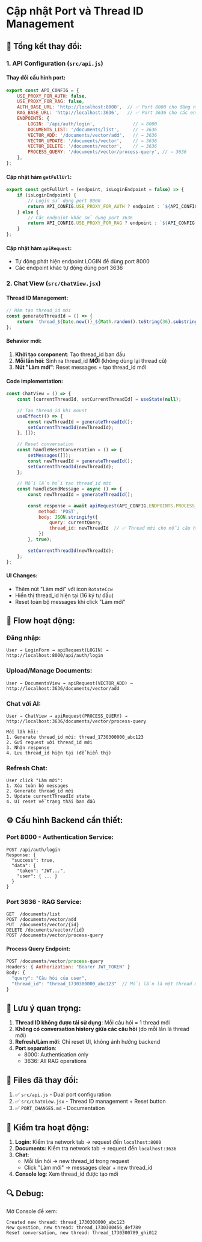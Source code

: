 # Cập nhật Port và Thread ID Management

## 📝 Tổng kết thay đổi:

### 1. **API Configuration** (`src/api.js`)

#### Thay đổi cấu hình port:
```javascript
export const API_CONFIG = {
    USE_PROXY_FOR_AUTH: false,
    USE_PROXY_FOR_RAG: false,
    AUTH_BASE_URL: 'http://localhost:8000',  // ✅ Port 8000 cho đăng nhập
    RAG_BASE_URL: 'http://localhost:3636',   // ✅ Port 3636 cho các endpoint khác
    ENDPOINTS: {
        LOGIN: '/api/auth/login',              // → 8000
        DOCUMENTS_LIST: '/documents/list',     // → 3636
        VECTOR_ADD: '/documents/vector/add',   // → 3636
        VECTOR_UPDATE: '/documents/vector',    // → 3636
        VECTOR_DELETE: '/documents/vector',    // → 3636
        PROCESS_QUERY: '/documents/vector/process-query', // → 3636
    },
};
```

#### Cập nhật hàm `getFullUrl`:
```javascript
export const getFullUrl = (endpoint, isLoginEndpoint = false) => {
    if (isLoginEndpoint) {
        // Login sử dụng port 8000
        return API_CONFIG.USE_PROXY_FOR_AUTH ? endpoint : `${API_CONFIG.AUTH_BASE_URL}${endpoint}`;
    } else {
        // Các endpoint khác sử dụng port 3636
        return API_CONFIG.USE_PROXY_FOR_RAG ? endpoint : `${API_CONFIG.RAG_BASE_URL}${endpoint}`;
    }
};
```

#### Cập nhật hàm `apiRequest`:
- Tự động phát hiện endpoint LOGIN để dùng port 8000
- Các endpoint khác tự động dùng port 3636

### 2. **Chat View** (`src/ChatView.jsx`)

#### Thread ID Management:
```javascript
// Hàm tạo thread_id mới
const generateThreadId = () => {
    return `thread_${Date.now()}_${Math.random().toString(36).substring(2, 9)}`;
};
```

#### Behavior mới:
1. **Khởi tạo component**: Tạo thread_id ban đầu
2. **Mỗi lần hỏi**: Sinh ra thread_id **MỚI** (không dùng lại thread cũ)
3. **Nút "Làm mới"**: Reset messages + tạo thread_id mới

#### Code implementation:
```javascript
const ChatView = () => {
    const [currentThreadId, setCurrentThreadId] = useState(null);
    
    // Tạo thread_id khi mount
    useEffect(() => {
        const newThreadId = generateThreadId();
        setCurrentThreadId(newThreadId);
    }, []);
    
    // Reset conversation
    const handleResetConversation = () => {
        setMessages([]);
        const newThreadId = generateThreadId();
        setCurrentThreadId(newThreadId);
    };
    
    // Mỗi lần hỏi tạo thread_id mới
    const handleSendMessage = async () => {
        const newThreadId = generateThreadId();
        
        const response = await apiRequest(API_CONFIG.ENDPOINTS.PROCESS_QUERY, {
            method: 'POST',
            body: JSON.stringify({
                query: currentQuery,
                thread_id: newThreadId  // ✅ Thread mới cho mỗi câu hỏi
            })
        }, true);
        
        setCurrentThreadId(newThreadId);
    };
};
```

#### UI Changes:
- Thêm nút "Làm mới" với icon `RotateCcw`
- Hiển thị thread_id hiện tại (16 ký tự đầu)
- Reset toàn bộ messages khi click "Làm mới"

## 🔄 Flow hoạt động:

### Đăng nhập:
```
User → LoginForm → apiRequest(LOGIN) → http://localhost:8000/api/auth/login
```

### Upload/Manage Documents:
```
User → DocumentsView → apiRequest(VECTOR_ADD) → http://localhost:3636/documents/vector/add
```

### Chat với AI:
```
User → ChatView → apiRequest(PROCESS_QUERY) → http://localhost:3636/documents/vector/process-query

Mỗi lần hỏi:
1. Generate thread_id mới: thread_1730300000_abc123
2. Gửi request với thread_id mới
3. Nhận response
4. Lưu thread_id hiện tại (để hiển thị)
```

### Refresh Chat:
```
User click "Làm mới":
1. Xóa toàn bộ messages
2. Generate thread_id mới
3. Update currentThreadId state
4. UI reset về trạng thái ban đầu
```

## ⚙️ Cấu hình Backend cần thiết:

### Port 8000 - Authentication Service:
```
POST /api/auth/login
Response: {
  "success": true,
  "data": {
    "token": "JWT...",
    "user": { ... }
  }
}
```

### Port 3636 - RAG Service:
```
GET  /documents/list
POST /documents/vector/add
PUT  /documents/vector/{id}
DELETE /documents/vector/{id}
POST /documents/vector/process-query
```

#### Process Query Endpoint:
```javascript
POST /documents/vector/process-query
Headers: { Authorization: "Bearer JWT_TOKEN" }
Body: {
  "query": "Câu hỏi của user",
  "thread_id": "thread_1730300000_abc123"  // Mỗi lần là một thread mới
}
```

## 🎯 Lưu ý quan trọng:

1. **Thread ID không được tái sử dụng**: Mỗi câu hỏi = 1 thread mới
2. **Không có conversation history giữa các câu hỏi** (do mỗi lần là thread mới)
3. **Refresh/Làm mới**: Chỉ reset UI, không ảnh hưởng backend
4. **Port separation**: 
   - 8000: Authentication only
   - 3636: All RAG operations

## 📁 Files đã thay đổi:

1. ✅ `src/api.js` - Dual port configuration
2. ✅ `src/ChatView.jsx` - Thread ID management + Reset button
3. ✅ `PORT_CHANGES.md` - Documentation

## 🚀 Kiểm tra hoạt động:

1. **Login**: Kiểm tra network tab → request đến `localhost:8000`
2. **Documents**: Kiểm tra network tab → request đến `localhost:3636`
3. **Chat**: 
   - Mỗi lần hỏi → new thread_id trong request
   - Click "Làm mới" → messages clear + new thread_id
4. **Console log**: Xem thread_id được tạo mới

## 🔍 Debug:

Mở Console để xem:
```
Created new thread: thread_1730300000_abc123
New question, new thread: thread_1730300456_def789
Reset conversation, new thread: thread_1730300789_ghi012
```
